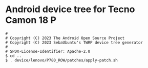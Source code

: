 # Android device tree for Tecno Camon 18 P

```
#
# Copyright (C) 2023 The Android Open Source Project
# Copyright (C) 2023 SebaUbuntu's TWRP device tree generator
#
# SPDX-License-Identifier: Apache-2.0
$ cd ..
$ . device/lenovo/P780_ROW/patches/apply-patch.sh
```
